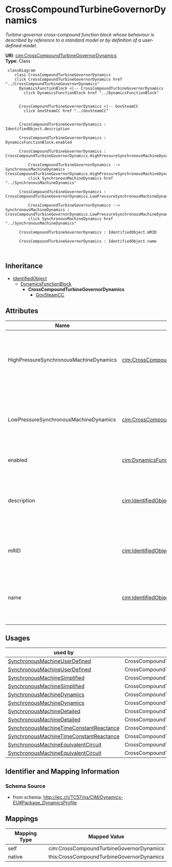 # CrossCompoundTurbineGovernorDynamics


_Turbine-governor cross-compound function block whose behaviour is described by reference to a standard model <font color="#0f0f0f">or by definition of a user-defined model.</font>_





**URI**: [cim:CrossCompoundTurbineGovernorDynamics](http://iec.ch/TC57/CIM100#CrossCompoundTurbineGovernorDynamics)<br />
**Type**: Class




```mermaid
 classDiagram
    class CrossCompoundTurbineGovernorDynamics
    click CrossCompoundTurbineGovernorDynamics href "../CrossCompoundTurbineGovernorDynamics"
      DynamicsFunctionBlock <|-- CrossCompoundTurbineGovernorDynamics
        click DynamicsFunctionBlock href "../DynamicsFunctionBlock"
      

      CrossCompoundTurbineGovernorDynamics <|-- GovSteamCC
        click GovSteamCC href "../GovSteamCC"
      
      
      CrossCompoundTurbineGovernorDynamics : IdentifiedObject.description
        
      CrossCompoundTurbineGovernorDynamics : DynamicsFunctionBlock.enabled
        
      CrossCompoundTurbineGovernorDynamics : CrossCompoundTurbineGovernorDynamics.HighPressureSynchronousMachineDynamics
        
          CrossCompoundTurbineGovernorDynamics --> SynchronousMachineDynamics : CrossCompoundTurbineGovernorDynamics.HighPressureSynchronousMachineDynamics
          click SynchronousMachineDynamics href "../SynchronousMachineDynamics"
        
      CrossCompoundTurbineGovernorDynamics : CrossCompoundTurbineGovernorDynamics.LowPressureSynchronousMachineDynamics
        
          CrossCompoundTurbineGovernorDynamics --> SynchronousMachineDynamics : CrossCompoundTurbineGovernorDynamics.LowPressureSynchronousMachineDynamics
          click SynchronousMachineDynamics href "../SynchronousMachineDynamics"
        
      CrossCompoundTurbineGovernorDynamics : IdentifiedObject.mRID
        
      CrossCompoundTurbineGovernorDynamics : IdentifiedObject.name
        
      
```





## Inheritance
* [IdentifiedObject](IdentifiedObject.md)
    * [DynamicsFunctionBlock](DynamicsFunctionBlock.md)
        * **CrossCompoundTurbineGovernorDynamics**
            * [GovSteamCC](GovSteamCC.md)



## Attributes


| Name | URI | Cardinality and Range | Description | Inheritance |
| ---  | --- | --- | --- | --- |
| HighPressureSynchronousMachineDynamics | [cim:CrossCompoundTurbineGovernorDynamics.HighPressureSynchronousMachineDynamics](http://iec.ch/TC57/CIM100#CrossCompoundTurbineGovernorDynamics.HighPressureSynchronousMachineDynamics) | 1 <br />  [SynchronousMachineDynamics](SynchronousMachineDynamics.md)  | High-pressure synchronous machine with which this cross-compound turbine gove... | direct |
| LowPressureSynchronousMachineDynamics | [cim:CrossCompoundTurbineGovernorDynamics.LowPressureSynchronousMachineDynamics](http://iec.ch/TC57/CIM100#CrossCompoundTurbineGovernorDynamics.LowPressureSynchronousMachineDynamics) | 1 <br />  [SynchronousMachineDynamics](SynchronousMachineDynamics.md)  | Low-pressure synchronous machine with which this cross-compound turbine gover... | direct |
| enabled | [cim:DynamicsFunctionBlock.enabled](http://iec.ch/TC57/CIM100#DynamicsFunctionBlock.enabled) | 1 <br />  boolean  | Function block used indicator | [DynamicsFunctionBlock](DynamicsFunctionBlock.md) |
| description | [cim:IdentifiedObject.description](http://iec.ch/TC57/CIM100#IdentifiedObject.description) | 0..1 <br />  string  | The description is a free human readable text describing or naming the object | [IdentifiedObject](IdentifiedObject.md) |
| mRID | [cim:IdentifiedObject.mRID](http://iec.ch/TC57/CIM100#IdentifiedObject.mRID) | 1 <br />  string  | Master resource identifier issued by a model authority | [IdentifiedObject](IdentifiedObject.md) |
| name | [cim:IdentifiedObject.name](http://iec.ch/TC57/CIM100#IdentifiedObject.name) | 0..1 <br />  string  | The name is any free human readable and possibly non unique text naming the o... | [IdentifiedObject](IdentifiedObject.md) |





## Usages

| used by | used in | type | used |
| ---  | --- | --- | --- |
| [SynchronousMachineUserDefined](SynchronousMachineUserDefined.md) | CrossCompoundTurbineGovernorDyanmics | range | [CrossCompoundTurbineGovernorDynamics](CrossCompoundTurbineGovernorDynamics.md) |
| [SynchronousMachineUserDefined](SynchronousMachineUserDefined.md) | CrossCompoundTurbineGovernorDynamics | range | [CrossCompoundTurbineGovernorDynamics](CrossCompoundTurbineGovernorDynamics.md) |
| [SynchronousMachineSimplified](SynchronousMachineSimplified.md) | CrossCompoundTurbineGovernorDyanmics | range | [CrossCompoundTurbineGovernorDynamics](CrossCompoundTurbineGovernorDynamics.md) |
| [SynchronousMachineSimplified](SynchronousMachineSimplified.md) | CrossCompoundTurbineGovernorDynamics | range | [CrossCompoundTurbineGovernorDynamics](CrossCompoundTurbineGovernorDynamics.md) |
| [SynchronousMachineDynamics](SynchronousMachineDynamics.md) | CrossCompoundTurbineGovernorDyanmics | range | [CrossCompoundTurbineGovernorDynamics](CrossCompoundTurbineGovernorDynamics.md) |
| [SynchronousMachineDynamics](SynchronousMachineDynamics.md) | CrossCompoundTurbineGovernorDynamics | range | [CrossCompoundTurbineGovernorDynamics](CrossCompoundTurbineGovernorDynamics.md) |
| [SynchronousMachineDetailed](SynchronousMachineDetailed.md) | CrossCompoundTurbineGovernorDyanmics | range | [CrossCompoundTurbineGovernorDynamics](CrossCompoundTurbineGovernorDynamics.md) |
| [SynchronousMachineDetailed](SynchronousMachineDetailed.md) | CrossCompoundTurbineGovernorDynamics | range | [CrossCompoundTurbineGovernorDynamics](CrossCompoundTurbineGovernorDynamics.md) |
| [SynchronousMachineTimeConstantReactance](SynchronousMachineTimeConstantReactance.md) | CrossCompoundTurbineGovernorDyanmics | range | [CrossCompoundTurbineGovernorDynamics](CrossCompoundTurbineGovernorDynamics.md) |
| [SynchronousMachineTimeConstantReactance](SynchronousMachineTimeConstantReactance.md) | CrossCompoundTurbineGovernorDynamics | range | [CrossCompoundTurbineGovernorDynamics](CrossCompoundTurbineGovernorDynamics.md) |
| [SynchronousMachineEquivalentCircuit](SynchronousMachineEquivalentCircuit.md) | CrossCompoundTurbineGovernorDyanmics | range | [CrossCompoundTurbineGovernorDynamics](CrossCompoundTurbineGovernorDynamics.md) |
| [SynchronousMachineEquivalentCircuit](SynchronousMachineEquivalentCircuit.md) | CrossCompoundTurbineGovernorDynamics | range | [CrossCompoundTurbineGovernorDynamics](CrossCompoundTurbineGovernorDynamics.md) |






## Identifier and Mapping Information







### Schema Source


* from schema: http://iec.ch/TC57/ns/CIM/Dynamics-EU#Package_DynamicsProfile





## Mappings

| Mapping Type | Mapped Value |
| ---  | ---  |
| self | cim:CrossCompoundTurbineGovernorDynamics |
| native | this:CrossCompoundTurbineGovernorDynamics |




